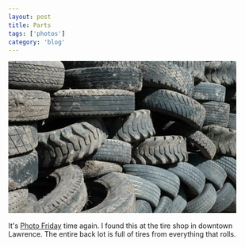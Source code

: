 ```yaml
---
layout: post
title: Parts
tags: ['photos']
category: 'blog'
---
```


![Tire Parts :: Nikon D70 : 1/15s : f/29 : ISO 200](/media/2004/05/parts.jpg)

It's [Photo Friday](http://www.photofriday.com) time again. I found this
at the tire shop in downtown Lawrence. The entire back lot is full of
tires from everything that rolls.

